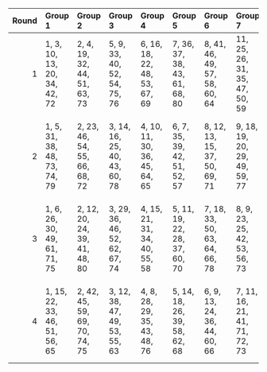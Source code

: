 |   Round | Group 1                       | Group 2                       | Group 3                       | Group 4                       | Group 5                       | Group 6                       | Group 7                        | Group 8                        | Group 9                        | Group 10                       |
|--------:|:------------------------------|:------------------------------|:------------------------------|:------------------------------|:------------------------------|:------------------------------|:-------------------------------|:-------------------------------|:-------------------------------|:-------------------------------|
|       1 | 1, 3, 10, 13, 20, 34, 42, 72  | 2, 4, 19, 32, 44, 51, 63, 73  | 5, 9, 33, 40, 52, 54, 75, 76  | 6, 16, 18, 22, 48, 53, 67, 69 | 7, 36, 37, 38, 43, 61, 68, 80 | 8, 41, 46, 49, 57, 58, 60, 64 | 11, 25, 26, 31, 35, 47, 50, 59 | 12, 14, 21, 30, 56, 66, 74, 77 | 15, 23, 24, 28, 45, 62, 78, 79 | 17, 27, 29, 39, 55, 65, 70, 71 |
|       2 | 1, 5, 31, 38, 48, 73, 74, 79  | 2, 23, 46, 54, 55, 66, 68, 72 | 3, 14, 16, 25, 40, 43, 60, 78 | 4, 10, 11, 30, 36, 45, 64, 65 | 6, 7, 35, 39, 42, 51, 52, 57  | 8, 12, 13, 15, 37, 50, 69, 71 | 9, 18, 19, 20, 29, 49, 59, 77  | 17, 26, 28, 33, 34, 41, 44, 53 | 21, 22, 27, 32, 47, 62, 75, 80 | 24, 56, 58, 61, 63, 67, 70, 76 |
|       3 | 1, 6, 26, 30, 49, 61, 71, 75  | 2, 12, 20, 24, 39, 41, 48, 80 | 3, 29, 36, 46, 52, 62, 67, 74 | 4, 15, 21, 31, 34, 40, 55, 58 | 5, 11, 19, 22, 28, 37, 60, 70 | 7, 18, 33, 50, 63, 64, 66, 78 | 8, 9, 23, 25, 42, 53, 56, 73   | 10, 16, 27, 51, 59, 68, 76, 79 | 13, 14, 17, 32, 35, 38, 45, 54 | 43, 44, 47, 57, 65, 69, 72, 77 |
|       4 | 1, 15, 22, 33, 46, 51, 56, 65 | 2, 42, 45, 59, 69, 70, 74, 75 | 3, 12, 38, 47, 49, 53, 55, 63 | 4, 8, 28, 29, 35, 43, 48, 76  | 5, 14, 18, 26, 39, 58, 62, 68 | 6, 9, 13, 24, 36, 44, 60, 66  | 7, 11, 16, 21, 41, 71, 72, 73  | 10, 17, 19, 23, 40, 50, 67, 80 | 20, 27, 30, 31, 37, 54, 57, 78 | 25, 32, 34, 52, 61, 64, 77, 79 |